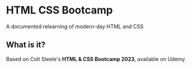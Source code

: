 # HTML CSS Bootcamp

A documented relearning of modern-day HTML and CSS

## What is it?

Based on Colt Steele's <b>HTML & CSS Bootcamp 2023</b>, available on Udemy.
